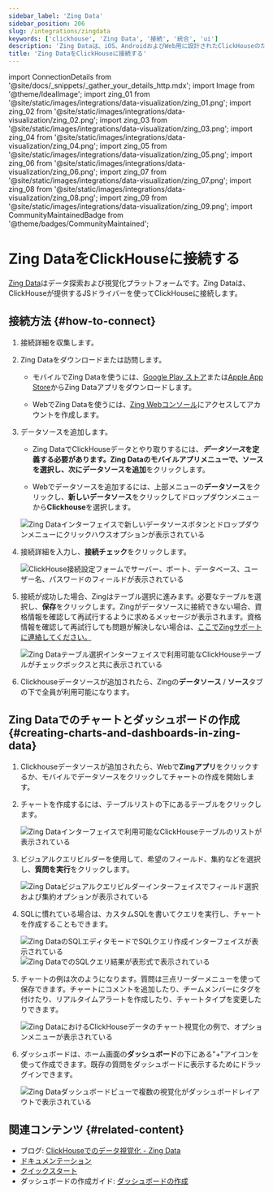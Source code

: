 ```yaml
---
sidebar_label: 'Zing Data'
sidebar_position: 206
slug: /integrations/zingdata
keywords: ['clickhouse', 'Zing Data', '接続', '統合', 'ui']
description: 'Zing Dataは、iOS、AndroidおよびWeb用に設計されたClickHouseのためのシンプルなソーシャルビジネスインテリジェンスです。'
title: 'Zing DataをClickHouseに接続する'
---
```


import ConnectionDetails from '@site/docs/_snippets/_gather_your_details_http.mdx';
import Image from '@theme/IdealImage';
import zing_01 from '@site/static/images/integrations/data-visualization/zing_01.png';
import zing_02 from '@site/static/images/integrations/data-visualization/zing_02.png';
import zing_03 from '@site/static/images/integrations/data-visualization/zing_03.png';
import zing_04 from '@site/static/images/integrations/data-visualization/zing_04.png';
import zing_05 from '@site/static/images/integrations/data-visualization/zing_05.png';
import zing_06 from '@site/static/images/integrations/data-visualization/zing_06.png';
import zing_07 from '@site/static/images/integrations/data-visualization/zing_07.png';
import zing_08 from '@site/static/images/integrations/data-visualization/zing_08.png';
import zing_09 from '@site/static/images/integrations/data-visualization/zing_09.png';
import CommunityMaintainedBadge from '@theme/badges/CommunityMaintained';


# Zing DataをClickHouseに接続する

<CommunityMaintainedBadge/>

<a href="https://www.zingdata.com/" target="_blank">Zing Data</a>はデータ探索および視覚化プラットフォームです。Zing Dataは、ClickHouseが提供するJSドライバーを使ってClickHouseに接続します。

## 接続方法 {#how-to-connect}
1. 接続詳細を収集します。
<ConnectionDetails />

2. Zing Dataをダウンロードまたは訪問します。

    * モバイルでZing Dataを使うには、[Google Play ストア](https://play.google.com/store/apps/details?id=com.getzingdata.android)または[Apple App Store](https://apps.apple.com/us/app/zing-data-collaborative-bi/id1563294091)からZing Dataアプリをダウンロードします。

    * WebでZing Dataを使うには、[Zing Webコンソール](https://console.getzingdata.com/)にアクセスしてアカウントを作成します。

3. データソースを追加します。

    * Zing DataでClickHouseデータとやり取りするには、**_データソース_**を定義する必要があります。Zing Dataのモバイルアプリメニューで、**ソース**を選択し、次に**データソースを追加**をクリックします。

    * Webでデータソースを追加するには、上部メニューの**データソース**をクリックし、**新しいデータソース**をクリックしてドロップダウンメニューから**Clickhouse**を選択します。

    <Image size="md" img={zing_01} alt="Zing Dataインターフェイスで新しいデータソースボタンとドロップダウンメニューにクリックハウスオプションが表示されている" border />
    <br/>

4. 接続詳細を入力し、**接続チェック**をクリックします。

    <Image size="md" img={zing_02} alt="ClickHouse接続設定フォームでサーバー、ポート、データベース、ユーザー名、パスワードのフィールドが表示されている" border />
    <br/>

5. 接続が成功した場合、Zingはテーブル選択に進みます。必要なテーブルを選択し、**保存**をクリックします。Zingがデータソースに接続できない場合、資格情報を確認して再試行するように求めるメッセージが表示されます。資格情報を確認して再試行しても問題が解決しない場合は、<a id="contact_link" href="mailto:hello@getzingdata.com">ここでZingサポートに連絡してください。</a>

    <Image size="md" img={zing_03} alt="Zing Dataテーブル選択インターフェイスで利用可能なClickHouseテーブルがチェックボックスと共に表示されている" border />
    <br/>

6. Clickhouseデータソースが追加されたら、Zingの**データソース** / **ソース**タブの下で全員が利用可能になります。

## Zing Dataでのチャートとダッシュボードの作成 {#creating-charts-and-dashboards-in-zing-data}

1. Clickhouseデータソースが追加されたら、Webで**Zingアプリ**をクリックするか、モバイルでデータソースをクリックしてチャートの作成を開始します。

2. チャートを作成するには、テーブルリストの下にあるテーブルをクリックします。

    <Image size="sm" img={zing_04} alt="Zing Dataインターフェイスで利用可能なClickHouseテーブルのリストが表示されている" border />
    <br/>

3. ビジュアルクエリビルダーを使用して、希望のフィールド、集約などを選択し、**質問を実行**をクリックします。

    <Image size="md" img={zing_05} alt="Zing Dataビジュアルクエリビルダーインターフェイスでフィールド選択および集約オプションが表示されている" border />
    <br/>

4. SQLに慣れている場合は、カスタムSQLを書いてクエリを実行し、チャートを作成することもできます。

    <Image size="md" img={zing_06} alt="Zing DataのSQLエディタモードでSQLクエリ作成インターフェイスが表示されている" border />
    <Image size="md" img={zing_07} alt="Zing DataでのSQLクエリ結果が表形式で表示されている" border />

5. チャートの例は次のようになります。質問は三点リーダーメニューを使って保存できます。チャートにコメントを追加したり、チームメンバーにタグを付けたり、リアルタイムアラートを作成したり、チャートタイプを変更したりできます。

    <Image size="md" img={zing_08} alt="Zing DataにおけるClickHouseデータのチャート視覚化の例で、オプションメニューが表示されている" border />
    <br/>

6. ダッシュボードは、ホーム画面の**ダッシュボード**の下にある"+"アイコンを使って作成できます。既存の質問をダッシュボードに表示するためにドラッグインできます。

    <Image size="md" img={zing_09} alt="Zing Dataダッシュボードビューで複数の視覚化がダッシュボードレイアウトで表示されている" border />
    <br/>

## 関連コンテンツ {#related-content}

- ブログ: [ClickHouseでのデータ視覚化 - Zing Data](https://getzingdata.com/blog/zing-adds-support-for-clickhouse-as-a-data-source/)
- [ドキュメンテーション](https://docs.getzingdata.com/docs/)
- [クイックスタート](https://getzingdata.com/quickstart/)
- ダッシュボードの作成ガイド: [ダッシュボードの作成](https://getzingdata.com/blog/new-feature-create-multi-question-dashboards/)
